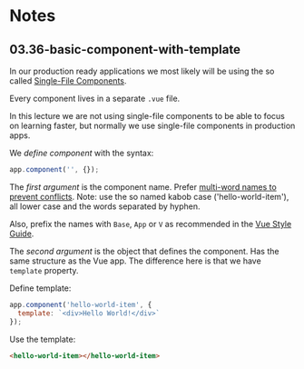 # Notes

## 03.36-basic-component-with-template

In our production ready applications we most likely will be using the so called [Single-File Components](https://vuejs.org/guide/scaling-up/sfc.html).

Every component lives in a separate `.vue` file.

In this lecture we are not using single-file components to be able to focus on learning faster, but normally we use single-file components in production apps.

We _define component_ with the syntax:

```js
app.component('', {});
```

The _first argument_ is the component name. Prefer [multi-word names to prevent conflicts](https://vuejs.org/style-guide/rules-essential.html#use-multi-word-component-names). Note: use the so named kabob case ('hello-world-item'), all lower case and the words separated by hyphen.

Also, prefix the names with `Base`, `App` or `V` as recommended in the [Vue Style Guide](https://vuejs.org/style-guide/).

The _second argument_ is the object that defines the component. Has the same structure as the Vue app. The difference here is that we have `template` property.

Define template:

```js
app.component('hello-world-item', {
  template: `<div>Hello World!</div>`
});

```

Use the template:

```html
<hello-world-item></hello-world-item>
```
